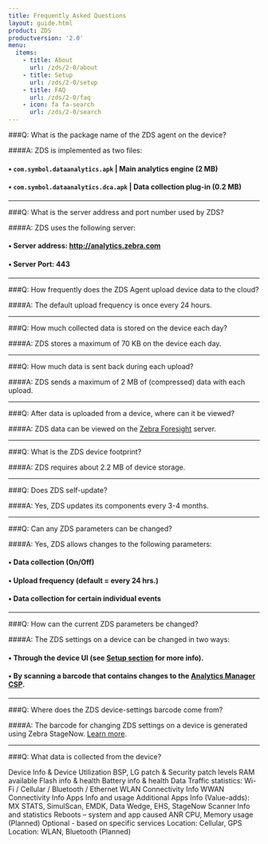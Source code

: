 ```yaml
---
title: Frequently Asked Questions
layout: guide.html
product: ZDS
productversion: '2.0'
menu:
  items:
    - title: About
      url: /zds/2-0/about
    - title: Setup
      url: /zds/2-0/setup
    - title: FAQ
      url: /zds/2-0/faq
    - icon: fa fa-search
      url: /zds/2-0/search
---
```


###Q: What is the package name of the ZDS agent on the device?

####A: ZDS is implemented as two files:
#### • `com.symbol.dataanalytics.apk` | Main analytics engine (2 MB)
#### • `com.symbol.dataanalytics.dca.apk` | Data collection plug-in (0.2 MB)

-----

###Q: What is the server address and port number used by ZDS?

####A: ZDS uses the following server:

#### • Server address: http://analytics.zebra.com
#### • Server Port: 443

-----

###Q: How frequently does the ZDS Agent upload device data to the cloud?

####A: The default upload frequency is once every 24 hours.

-----

###Q: How much collected data is stored on the device each day?

####A: ZDS stores a maximum of 70 KB on the device each day.

-----

###Q: How much data is sent back during each upload?

####A: ZDS sends a maximum of 2 MB of (compressed) data with each upload.

-----

###Q: After data is uploaded from a device, where can it be viewed? 

####A: ZDS data can be viewed on the [Zebra Foresight](https://www.zebra.com/us/en/services/visibilityiq/foresight.html) server.  

-----

###Q: What is the ZDS device footprint?

####A: ZDS requires about 2.2 MB of device storage.

-----

###Q: Does ZDS self-update?

####A: Yes, ZDS updates its components every 3-4 months.

-----

###Q: Can any ZDS parameters can be changed? 

####A: Yes, ZDS allows changes to the following parameters: 

#### • Data collection (On/Off)
#### • Upload frequency (default = every 24 hrs.)
#### • Data collection for certain individual events

-----

###Q: How can the current ZDS parameters be changed? 

####A: The ZDS settings on a device can be changed in two ways: 
#### • Through the device UI (see [Setup section](../setup) for more info). 
#### • By scanning a barcode that contains changes to the [Analytics Manager CSP](/mx/analyticsmgr). 

-----

###Q: Where does the ZDS device-settings barcode come from? 

####A: The barcode for changing ZDS settings on a device is generated using Zebra StageNow. [Learn more](/stagenow). 

-----

###Q: What data is collected from the device? 

Device Info & Device Utilization 
BSP, LG patch & Security patch levels
RAM available
Flash info & health 
Battery info & health
Data Traffic statistics: Wi-Fi / Cellular / Bluetooth / Ethernet
WLAN Connectivity Info
WWAN Connectivity Info
Apps Info and usage
Additional Apps Info (Value-adds): MX STATS, SimulScan, EMDK, Data Wedge, EHS, StageNow
Scanner Info and statistics
Reboots – system and app caused
ANR
CPU, Memory usage (Planned)
Optional - based on specific services
Location: Cellular, GPS
Location: WLAN, Bluetooth (Planned)


